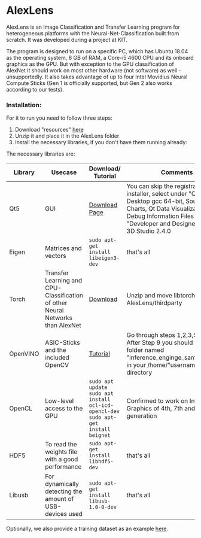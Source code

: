 ﻿# AlexLens

AlexLens is an Image Classification and Transfer Learning program for heterogeneous platforms with the Neural-Net-Classification built from scratch. It was developed during a project at KIT.

The program is designed to run on a specific PC, which has Ubuntu 18.04 as the operating system, 8 GB of RAM, a Core-i5 4600 CPU and its onboard graphics as the GPU.
But with exception to the GPU classification of AlexNet it should work on most other hardware (not software) as well - unsupportedly. It also takes advantage of up to four Intel Movidius Neural Compute Sticks (Gen 1 is officially supported, but Gen 2 also works according to our tests).


### Installation:

For it to run you need to follow three steps:

 1. Download "resources" [here](https://cloud.viet-pham.de/s/eKRM5JyxBpAAjEn?path=%2F)
 2. Unzip it and place it in the AlexLens folder
 3. Install the necessary libraries, if you don't have them running already:
 
 The necessary libraries are:
 
 | Library | Usecase | Download/ Tutorial | Comments |
 | --- | --- | --- | --- |
 | Qt5 | GUI | [Download Page](https://www.qt.io/download-qt-installer?hsCtaTracking=9f6a2170-a938-42df-a8e2-a9f0b1d6cdce%7C6cb0de4f-9bb5-4778-ab02-bfb62735f3e5)  | You can skip the registration. In the installer, select under "Qt 5.13.0": Desktop gcc 64-bit, Sources, Qt Charts, Qt Data Visualization, Qt Debug Information Files and under "Developer and Designer Tools": Qt 3D Studio 2.4.0 
 | Eigen | Matrices and vectors | `sudo apt-get install libeigen3-dev` | that's all
 | Torch | Transfer Learning and CPU-Classification of other Neural Networks than AlexNet | [Download](https://download.pytorch.org/libtorch/cpu/libtorch-cxx11-abi-shared-with-deps-1.2.0.zip) | Unzip and move libtorch folder to AlexLens/thirdparty |
 | OpenVINO | ASIC-Sticks and the included OpenCV | [Tutorial](https://docs.openvinotoolkit.org/latest/_docs_install_guides_installing_openvino_linux.html#Hello-World-Face-Detection-Tutorial) | Go through steps 1,2,3,5,7 and 9. After Step 9 you should have a folder named "inference_enginge_samples_build" in your /home/"username" directory |
 | OpenCL | Low-level access to the GPU | `sudo apt update` `sudo apt install ocl-icd-opencl-dev` `sudo apt-get install beignet` | Confirmed to work on Intel HD Graphics of 4th, 7th and 8th generation |
 | HDF5 | To read the weights file with a good performance | `sudo apt-get install libhdf5-dev` | that's all
 | Libusb | For dynamically detecting the amount of USB-devices used | `sudo apt-get install libusb-1.0-0-dev` | that's all
 
 Optionally, we also provide a training dataset as an example [here](https://cloud.viet-pham.de/s/eKRM5JyxBpAAjEn?path=%2F).
